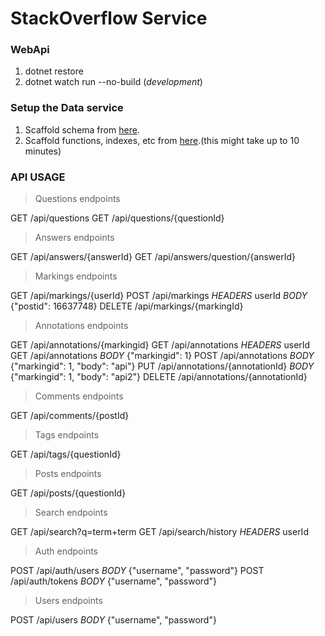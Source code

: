 # StackOverflow Service
### WebApi
1. dotnet restore
2. dotnet watch run --no-build (*development*)

### Setup the Data service

1. Scaffold schema from [here](https://github.com/cris391/Portfolio_Projects/blob/master/InformationRetrievalDatabase/stackoverflow-normalized-schema.sql).
2. Scaffold functions, indexes, etc from [here](https://github.com/cris391/Portfolio_Projects/blob/master/InformationRetrievalDatabase/add-tfidf-weights.sql).(this might take up to 10 minutes)

### API USAGE

> Questions endpoints

GET /api/questions
GET /api/questions/{questionId}

> Answers endpoints

GET /api/answers/{answerId}
GET /api/answers/question/{answerId}

> Markings endpoints

GET /api/markings/{userId}
POST /api/markings _HEADERS_ userId _BODY_ {"postid": 16637748}
DELETE /api/markings/{markingId}

> Annotations endpoints

GET /api/annotations/{markingid}
GET /api/annotations _HEADERS_ userId
GET /api/annotations _BODY_ {"markingid": 1}
POST /api/annotations _BODY_ {"markingid": 1, "body": "api"}
PUT /api/annotations/{annotationId} _BODY_ {"markingid": 1, "body": "api2"}
DELETE /api/annotations/{annotationId}

> Comments endpoints

GET /api/comments/{postId}

> Tags endpoints

GET /api/tags/{questionId}

> Posts endpoints

GET /api/posts/{questionId}

> Search endpoints

GET /api/search?q=term+term
GET /api/search/history _HEADERS_ userId

> Auth endpoints

POST /api/auth/users _BODY_ {"username", "password"}
POST /api/auth/tokens _BODY_ {"username", "password"}

> Users endpoints

POST /api/users _BODY_ {"username", "password"}